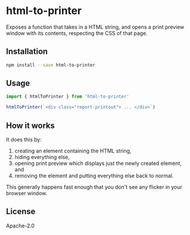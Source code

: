 # html-to-printer
Exposes a function that takes in a HTML string, and opens a print preview window with its contents,
respecting the CSS of that page.

## Installation

```sh
npm install --save html-to-printer
```


## Usage

```js
import { htmlToPrinter } from 'html-to-printer'

htmlToPrinter(`<div class="report-printout"> ... </div>`)
```

## How it works
It does this by:

1. creating an element containing the HTML string,
2. hiding everything else,
3. opening print preview which displays just the newly created element, and
4. removing the element and putting everything else back to normal.

This generally happens fast enough that you don't see any flicker in your browser window.

## License

Apache-2.0